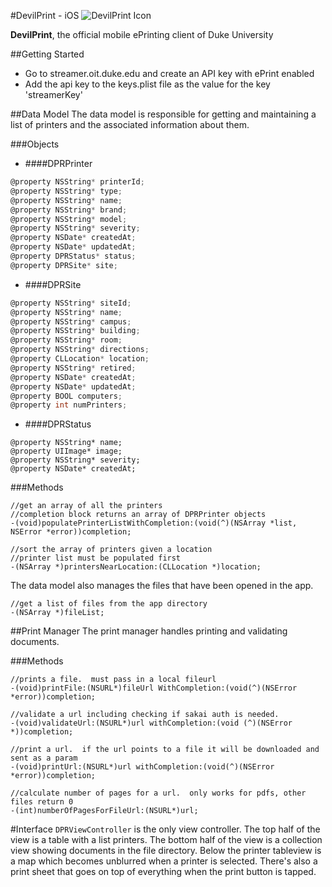 #DevilPrint -  iOS
![DevilPrint Icon](http://imgur.com/FeGV99U.png)

**DevilPrint**, the official mobile ePrinting client of Duke University

##Getting Started
* Go to streamer.oit.duke.edu and create an API key with ePrint enabled
* Add the api key to the keys.plist file as the value for the key 'streamerKey'

##Data Model
The data model is responsible for getting and maintaining a list of printers and the associated information about them.

###Objects

* ####DPRPrinter
```objective-c
@property NSString* printerId;
@property NSString* type;
@property NSString* name;
@property NSString* brand;
@property NSString* model;
@property NSString* severity;
@property NSDate* createdAt;
@property NSDate* updatedAt;
@property DPRStatus* status;
@property DPRSite* site;
```
* ####DPRSite
``` objective-c
@property NSString* siteId;
@property NSString* name;
@property NSString* campus;
@property NSString* building;
@property NSString* room;
@property NSString* directions;
@property CLLocation* location;
@property NSString* retired;
@property NSDate* createdAt;
@property NSDate* updatedAt;
@property BOOL computers;
@property int numPrinters;
```
* ####DPRStatus
```
@property NSString* name;
@property UIImage* image;
@property NSString* severity;
@property NSDate* createdAt;
```

###Methods
```
//get an array of all the printers
//completion block returns an array of DPRPrinter objects
-(void)populatePrinterListWithCompletion:(void(^)(NSArray *list, NSError *error))completion;
```
```
//sort the array of printers given a location
//printer list must be populated first
-(NSArray *)printersNearLocation:(CLLocation *)location;
```
The data model also manages the files that have been opened in the app.

```
//get a list of files from the app directory
-(NSArray *)fileList;
```

##Print Manager
The print manager handles printing and validating documents.

###Methods
```
//prints a file.  must pass in a local fileurl
-(void)printFile:(NSURL*)fileUrl WithCompletion:(void(^)(NSError *error))completion;
```
```
//validate a url including checking if sakai auth is needed.
-(void)validateUrl:(NSURL*)url withCompletion:(void (^)(NSError *))completion;
```
```
//print a url.  if the url points to a file it will be downloaded and sent as a param
-(void)printUrl:(NSURL*)url withCompletion:(void(^)(NSError *error))completion;
```
```
//calculate number of pages for a url.  only works for pdfs, other files return 0
-(int)numberOfPagesForFileUrl:(NSURL*)url;
```

#Interface
`DPRViewController` is the only view controller.  The top half of the view is a table with a list printers.  The bottom half of the view is a collection view showing documents in the file directory.  Below the printer tableview is a map which becomes unblurred when a printer is selected.  There's also a print sheet that goes on top of everything when the print button is tapped.












